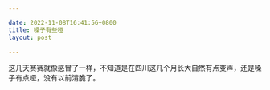```yaml
---

date: 2022-11-08T16:41:56+0800
title: 嗓子有些哑
layout: post

---
```


这几天赛赛就像感冒了一样，不知道是在四川这几个月长大自然有点变声，还是嗓子有点哑，没有以前清脆了。
